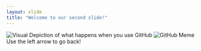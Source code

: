 ```yaml
---
layout: slide
title: "Welcome to our second slide!"
---
```

![Visual Depiction of what happens when you use GitHub](http://https://i.imgur.com/YG8In8X.png)
![GitHub Meme](http://https://https://i.imgur.com/7c6ss6v.jpg)
Use the left arrow to go back!
